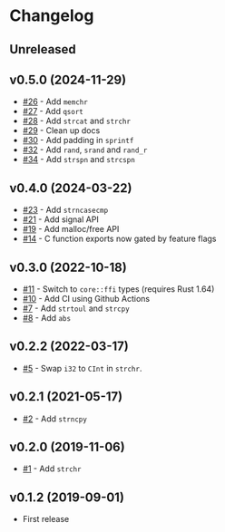 # Changelog

## Unreleased

## v0.5.0 (2024-11-29)

* [#26] - Add `memchr` 
* [#27] - Add `qsort`
* [#28] - Add `strcat` and `strchr`
* [#29] - Clean up docs
* [#30] - Add padding in `sprintf`
* [#32] - Add `rand`, `srand` and `rand_r`
* [#34] - Add `strspn` and `strcspn`

[#26]: https://github.com/rust-embedded-community/tinyrlibc/pull/26
[#27]: https://github.com/rust-embedded-community/tinyrlibc/pull/27
[#28]: https://github.com/rust-embedded-community/tinyrlibc/pull/28
[#29]: https://github.com/rust-embedded-community/tinyrlibc/pull/29
[#30]: https://github.com/rust-embedded-community/tinyrlibc/pull/30
[#32]: https://github.com/rust-embedded-community/tinyrlibc/pull/32
[#34]: https://github.com/rust-embedded-community/tinyrlibc/pull/34

## v0.4.0 (2024-03-22)

* [#23] - Add `strncasecmp`
* [#21] - Add signal API
* [#19] - Add malloc/free API
* [#14] - C function exports now gated by feature flags

[#23]: https://github.com/rust-embedded-community/tinyrlibc/pull/23
[#21]: https://github.com/rust-embedded-community/tinyrlibc/pull/21
[#19]: https://github.com/rust-embedded-community/tinyrlibc/pull/19
[#14]: https://github.com/rust-embedded-community/tinyrlibc/pull/14

## v0.3.0 (2022-10-18)

* [#11] - Switch to `core::ffi` types (requires Rust 1.64)
* [#10] - Add CI using Github Actions
* [#7] - Add `strtoul` and `strcpy`
* [#8] - Add `abs`

[#11]: https://github.com/rust-embedded-community/tinyrlibc/pull/11
[#10]: https://github.com/rust-embedded-community/tinyrlibc/pull/10
[#7]: https://github.com/rust-embedded-community/tinyrlibc/pull/7
[#8]: https://github.com/rust-embedded-community/tinyrlibc/pull/8

## v0.2.2 (2022-03-17)

* [#5] - Swap `i32` to `CInt` in `strchr`.

[#5]: https://github.com/rust-embedded-community/tinyrlibc/pull/5

## v0.2.1 (2021-05-17)

* [#2] - Add `strncpy`

[#2]: https://github.com/rust-embedded-community/tinyrlibc/pull/2

## v0.2.0 (2019-11-06)

* [#1] - Add `strchr`

[#1]: https://github.com/rust-embedded-community/tinyrlibc/pull/1

## v0.1.2 (2019-09-01)

* First release
